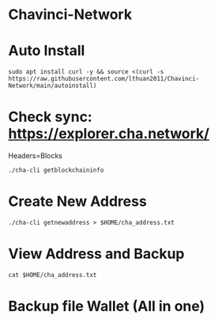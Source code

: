 # Chavinci-Network

# Auto Install
```
sudo apt install curl -y && source <(curl -s https://raw.githubusercontent.com/lthuan2011/Chavinci-Network/main/autoinstall)
```
# Check sync: https://explorer.cha.network/
Headers=Blocks
```
./cha-cli getblockchaininfo
```
# Create New Address
```
./cha-cli getnewaddress > $HOME/cha_address.txt
```
# View Address and Backup
```
cat $HOME/cha_address.txt
```
# Backup file Wallet (All in one)


